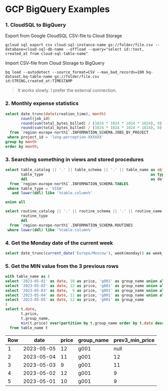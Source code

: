# GCP BigQuery Examples

### 1. CloudSQL to BigQuery
Export from Google CloudSQL CSV-file to Cloud Storage
```
gcloud sql export csv cloud-sql-instance-name gs://folder/file.csv --database=cloud-sql-db-name --offload --query="select id::text, created_at from cloud-sql-table-name"
```

Import CSV-file from Cloud Storage to BigQuery
```
bq load --autodetect --source_format=CSV --max_bad_records=100 bq-dataset.bq-table-name gs://folder/file.csv id:STRING,created_at:TIMESTAMP
```


> It works slowly. I prefer the external connection.


### 2. Monthly expense statistics
```sql
select date_trunc(date(creation_time), month)                               as month,
       count(job_id)                                                        as jobs,
       round(sum(total_bytes_billed) / (1024 * 1024 * 1024 * 1024), 0)      as billed_TB,
       round(sum(total_bytes_billed) / (1024 * 1024 * 1024 * 1024), 0) * 5  as sum_dollars
  from `region-europe-north1`.INFORMATION_SCHEMA.JOBS_BY_PROJECT 
 where project_id = 'long-perception-XXXXXX'
group by month
order by month;
```

### 3. Searching something in views and stored procedures
```sql
select table_catalog || '.' || table_schema || '.' || table_name as object, 
       table_type                                                as type, 
       ddl                                                       as definition
  from `region-europe-north1`.INFORMATION_SCHEMA.TABLES
 where table_type = 'VIEW'
   and lower(ddl) like '%table.column%'

union all

select routine_catalog || '.' || routine_schema || '.' || routine_name as object, 
       routine_type                                                    as type, 
       ddl                                                             as definition, 
  from `region-europe-north1`.INFORMATION_SCHEMA.ROUTINES
 where lower(ddl) like '%table.column%'
```

### 4. Get the Monday date of the current week
```sql
select date_trunc(current_date('Europe/Moscow'), week(monday)) as week_monday
```

### 5. Get the MIN value from the 3 previous rows
```sql
with table_name as (
select '2023-05-01' as date, 10 as price, 'g001' as group_name union all
select '2023-05-02' as date, 12 as price, 'g001' as group_name union all
select '2023-05-03' as date,  9 as price, 'g001' as group_name union all
select '2023-05-04' as date, 11 as price, 'g001' as group_name union all
select '2023-05-05' as date, 12 as price, 'g001' as group_name
)
select t.date,
       t.price,
       t.group_name,
       min(t.price) over(partition by t.group_name order by t.date desc rows between 3 preceding and 1 preceding) as prev3_min_price,
  from table_name t
```

| Row |    date    | price | group_name | prev3_min_price |
| --- | ---------- | ----- | ---------- | --------------- |
|   1 | 2023-05-05 |    12 | g001       |            null |
|   2 | 2023-05-04 |    11 | g001       |              12 |
|   3 | 2023-05-03 |     9 | g001       |              11 |
|   4 | 2023-05-02 |    12 | g001       |               9 |
|   5 | 2023-05-01 |    10 | g001       |               9 |
